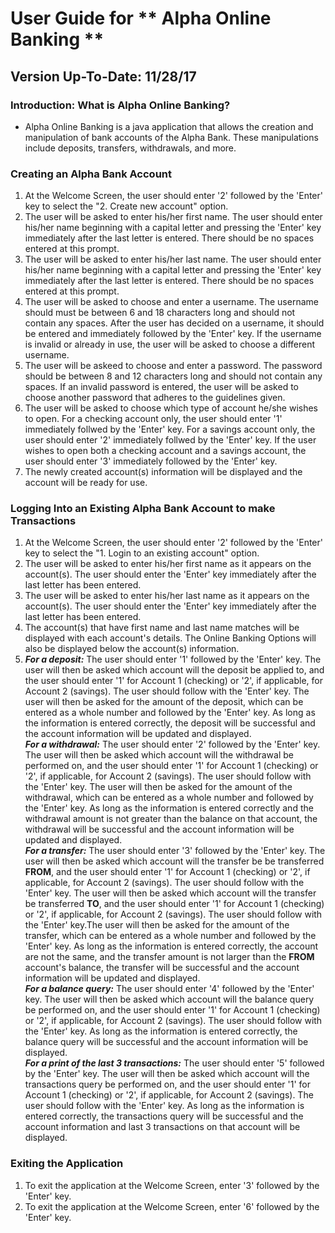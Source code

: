# User Guide for ** Alpha Online Banking **  
## Version Up-To-Date: 11/28/17  

### Introduction: What is Alpha Online Banking?  
- Alpha Online Banking is a java application that allows the creation and manipulation of 
bank accounts of the Alpha Bank. These manipulations include deposits, transfers, withdrawals, 
and more.  

### Creating an Alpha Bank Account  
1. At the Welcome Screen, the user should enter '2' followed by the 'Enter' key to select the 
"2. Create new account" option.  
2. The user will be asked to enter his/her first name. The user should enter his/her name beginning 
with a capital letter and pressing the 'Enter' key immediately after the last letter is entered. 
There should be no spaces entered at this prompt.  
3. The user will be asked to enter his/her last name. The user should enter his/her name beginning 
with a capital letter and pressing the 'Enter' key immediately after the last letter is entered. 
There should be no spaces entered at this prompt.  
4. The user will be asked to choose and enter a username. The username should must be between 6 and 18 
characters long and should not contain any spaces. After the user has decided on a username, it should be 
entered and immediately followed by the 'Enter' key. If the username is invalid or already in use, the user 
will be asked to choose a different username.  
5. The user will be askeed to choose and enter a password. The password should be between 8 and 12 characters 
long and should not contain any spaces. If an invalid password is entered, the user will be asked to choose another 
password that adheres to the guidelines given.  
6. The user will be asked to choose which type of account he/she wishes to open. For a checking account only, the user 
should enter '1' immediately follwed by the 'Enter' key. For a savings account only, the user 
should enter '2' immediately follwed by the 'Enter' key. If the user wishes to open both a checking account and a savings 
account, the user should enter '3' immediately followed by the 'Enter' key.  
7. The newly created account(s) information will be displayed and the account will be ready for use.  

### Logging Into an Existing Alpha Bank Account to make Transactions  
1. At the Welcome Screen, the user should enter '2' followed by the 'Enter' key to select the 
"1. Login to an existing account" option.  
2. The user will be asked to enter his/her first name as it appears on the account(s). The user should enter the 'Enter' key 
immediately after the last letter has been entered.  
3. The user will be asked to enter his/her last name as it appears on the account(s). The user should enter the 'Enter' key 
immediately after the last letter has been entered. 
4. The account(s) that have first name and last name matches will be displayed with each account's details. The Online Banking Options 
will also be displayed below the account(s) information.
5. **_For a deposit:_** The user should enter '1' followed by the 'Enter' key. The user will then be asked which account will the deposit 
be applied to, and the user should enter '1' for Account 1 (checking) or '2', if applicable, for Account 2 (savings). The user should follow 
with the 'Enter' key. The user will then be asked for the amount of the deposit, which can be entered as a whole number and followed by the 'Enter' key. As 
long as the information is entered correctly, the deposit will be successful and the account information will be updated and displayed.  
 **_For a withdrawal:_** The user should enter '2' followed by the 'Enter' key. The user will then be asked which account will the withdrawal 
be performed on, and the user should enter '1' for Account 1 (checking) or '2', if applicable, for Account 2 (savings). The user should follow 
with the 'Enter' key. The user will then be asked for the amount of the withdrawal, which can be entered as a whole number and followed by the 'Enter' key. As 
long as the information is entered correctly and the withdrawal amount is not greater than the balance on that account, the withdrawal will be successful and 
the account information will be updated and displayed.  
 **_For a transfer:_** The user should enter '3' followed by the 'Enter' key. The user will then be asked which account will the transfer be 
be transferred **FROM**, and the user should enter '1' for Account 1 (checking) or '2', if applicable, for Account 2 (savings). The user should follow 
with the 'Enter' key. The user will then be asked which account will the transfer be transferred **TO**, and the user should enter '1' for Account 1 (checking) 
or '2', if applicable, for Account 2 (savings). The user should follow with the 'Enter' key.The user will then be asked for the amount of the transfer, which can be 
entered as a whole number and followed by the 'Enter' key. As long as the information is entered correctly, the account are not the same, and the transfer amount is not 
larger than the **FROM** account's balance, the transfer will be successful and the account information will be updated and displayed.  
**_For a balance query:_** The user should enter '4' followed by the 'Enter' key. The user will then be asked which account will the balance 
query be performed on, and the user should enter '1' for Account 1 (checking) or '2', if applicable, for Account 2 (savings). The user should follow 
with the 'Enter' key. As long as the information is entered correctly, the balance query will be successful and the account information will be displayed.  
**_For a print of the last 3 transactions:_** The user should enter '5' followed by the 'Enter' key. The user will then be asked which account will the transactions query 
be performed on, and the user should enter '1' for Account 1 (checking) or '2', if applicable, for Account 2 (savings). The user should follow 
with the 'Enter' key. As long as the information is entered correctly, the transactions query will be successful and the account information and last 3 transactions on that account 
will be displayed.  

### Exiting the Application  
1. To exit the application at the Welcome Screen, enter '3' followed by the 'Enter' key.  
2. To exit the application at the Welcome Screen, enter '6' followed by the 'Enter' key.
